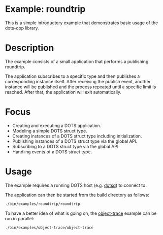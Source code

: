 # Example: roundtrip

This is a simple introductory example that demonstrates basic usage of the dots-cpp library.

# Description

The example consists of a small application that performs a publishing roundtrip.

The application subscribes to a specific type and then publishes a corresponding instance itself. After receiving the publish event, another instance will be published and the process repeated until a specific limit is reached. After that, the application will exit automatically.

# Focus

* Creating and executing a DOTS application.
* Modeling a simple DOTS struct type.
* Creating instances of a DOTS struct type including initialization.
* Publishing instances of a DOTS struct type via the global API.
* Subscribing to a DOTS struct type via the global API.
* Handling events of a DOTS struct type.

# Usage

The example requires a running DOTS host (e.g. [dotsd](../../dotsd/README.md)) to connect to.

The application can then be started from the build directory as follows:

```sh
./bin/examples/roundtrip/roundtrip
```

To have a better idea of what is going on, the [object-trace](../object-trace/README.md) example can be run in parallel:

```sh
./bin/examples/object-trace/object-trace
```
